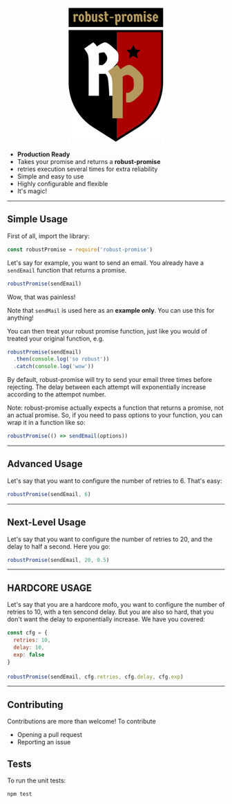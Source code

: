 <center>
<img src="https://raw.githubusercontent.com/NateDigital/robust-promise/master/doc/logo.png" />

</center>

 * **Production Ready**
 * Takes your promise and returns a **robust-promise**
 * retries execution several times for extra reliability
 * Simple and easy to use
 * Highly configurable and flexible
 * It's magic!

---

## Simple Usage

First of all, import the library:

```js
const robustPromise = require('robust-promise')
```

Let's say for example, you want to send an email. You already have a `sendEmail` function that returns a promise.


```js 
robustPromise(sendEmail)
```

Wow, that was painless!

Note that `sendMail` is used here as an **example only**. You can use this for anything!

You can then treat your robust promise function, just like you would of treated your original function, e.g.

```js 
robustPromise(sendEmail)
  .then(console.log('so robust'))
  .catch(console.log('wow'))
```

By default, robust-promise will try to send your email three times before rejecting. The delay between each attempt will exponentially increase according to the attempot number.

Note: robust-promise actually expects a function that returns a promise, not an actual promise. So, if you need to pass options to your function, you can wrap it in a function like so:

```js 
robustPromise(() => sendEmail(options))
```

---

## Advanced Usage

Let's say that you want to configure the number of retries to 6. That's easy:

```js 
robustPromise(sendEmail, 6)
```

---

## Next-Level Usage

Let's say that you want to configure the number of retries to 20, and the delay to half a second. Here you go:

```js 
robustPromise(sendEmail, 20, 0.5)
```

---

## HARDCORE USAGE

Let's say that you are a hardcore mofo, you want to configure the number of retries to 10, with a ten sencond delay. But you are also so hard, that you don't want the delay to exponentially increase. We have you covered:

```js 
const cfg = {
  retries: 10,
  delay: 10,
  exp: false
}

robustPromise(sendEmail, cfg.retries, cfg.delay, cfg.exp)
```

---

## Contributing

Contributions are more than welcome! To contribute

 - Opening a pull request
 - Reporting an issue


## Tests

To run the unit tests:

```
npm test
```
